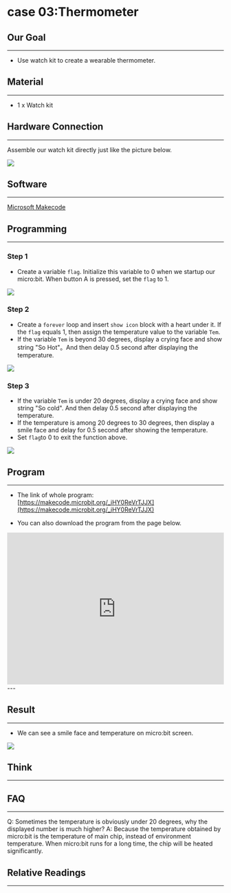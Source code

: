 # case 03:Thermometer

## Our Goal  
---  
- Use watch kit to create a wearable thermometer.  


## Material  
---  
- 1 x Watch kit


## Hardware Connection  
---  
Assemble our watch kit directly just like the picture below.   

![](./images/vOZpBF4.jpg)  


## Software  
---  
[Microsoft Makecode](https://makecode.microbit.org/#)  


## Programming  
---  

### Step 1  

- Create a variable `flag`. Initialize this variable to 0 when we startup our micro:bit. When button A is pressed, set the `flag` to 1.

![](./images/HaGGibi.png)

### Step 2  

- Create a `forever` loop and insert `show icon` block with a heart under it. If the `flag` equals 1, then assign the temperature value to the variable `Tem`.
- If the variable `Tem` is beyond 30 degrees, display a crying face and show string "So Hot"。And then delay 0.5 second after displaying the temperature. 

![](./images/HzZW19S.png)

### Step 3  

- If the variable `Tem` is under 20 degrees, display a crying face and show string "So cold". And then delay 0.5 second after displaying the temperature. 
- If the temperature is among 20 degrees to 30 degrees, then display a smile face and delay for 0.5 second after showing the temperature. 
- Set `flag`to 0 to exit the function above. 

![](./images/C3eAQ3I.png)


## Program   
---
- The link of whole program: [https://makecode.microbit.org/_iHY0ReVrTJJX](https://makecode.microbit.org/_iHY0ReVrTJJX)

- You can also download the program from the page below.

<div style="position:relative;height:0;padding-bottom:70%;overflow:hidden;"><iframe style="position:absolute;top:0;left:0;width:100%;height:100%;" src="https://makecode.microbit.org/#pub:_iHY0ReVrTJJX" frameborder="0" sandbox="allow-popups allow-forms allow-scripts allow-same-origin"></iframe></div>  
---


## Result  
---
- We can see a smile face and temperature on micro:bit screen.

![](./images/I7ZCzeC.gif)


## Think    
---  


## FAQ  
---  
Q: Sometimes the temperature is obviously under 20 degrees, why the displayed  number is much higher? 
A: Because the temperature obtained by micro:bit is the temperature of main chip, instead of environment temperature. When micro:bit runs for a long time, the chip will be heated significantly.


## Relative Readings   
---  

